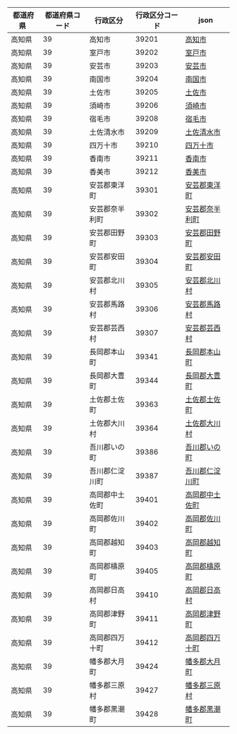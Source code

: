 |  都道府県  | 都道府県コード | 行政区分 | 行政区分コード | json |
|-----------|--------------|--------- |--------------|------|
| 高知県 | 39 | 高知市 | 39201 | [高知市](/geojson/39/39201.json) |
| 高知県 | 39 | 室戸市 | 39202 | [室戸市](/geojson/39/39202.json) |
| 高知県 | 39 | 安芸市 | 39203 | [安芸市](/geojson/39/39203.json) |
| 高知県 | 39 | 南国市 | 39204 | [南国市](/geojson/39/39204.json) |
| 高知県 | 39 | 土佐市 | 39205 | [土佐市](/geojson/39/39205.json) |
| 高知県 | 39 | 須崎市 | 39206 | [須崎市](/geojson/39/39206.json) |
| 高知県 | 39 | 宿毛市 | 39208 | [宿毛市](/geojson/39/39208.json) |
| 高知県 | 39 | 土佐清水市 | 39209 | [土佐清水市](/geojson/39/39209.json) |
| 高知県 | 39 | 四万十市 | 39210 | [四万十市](/geojson/39/39210.json) |
| 高知県 | 39 | 香南市 | 39211 | [香南市](/geojson/39/39211.json) |
| 高知県 | 39 | 香美市 | 39212 | [香美市](/geojson/39/39212.json) |
| 高知県 | 39 | 安芸郡東洋町 | 39301 | [安芸郡東洋町](/geojson/39/39301.json) |
| 高知県 | 39 | 安芸郡奈半利町 | 39302 | [安芸郡奈半利町](/geojson/39/39302.json) |
| 高知県 | 39 | 安芸郡田野町 | 39303 | [安芸郡田野町](/geojson/39/39303.json) |
| 高知県 | 39 | 安芸郡安田町 | 39304 | [安芸郡安田町](/geojson/39/39304.json) |
| 高知県 | 39 | 安芸郡北川村 | 39305 | [安芸郡北川村](/geojson/39/39305.json) |
| 高知県 | 39 | 安芸郡馬路村 | 39306 | [安芸郡馬路村](/geojson/39/39306.json) |
| 高知県 | 39 | 安芸郡芸西村 | 39307 | [安芸郡芸西村](/geojson/39/39307.json) |
| 高知県 | 39 | 長岡郡本山町 | 39341 | [長岡郡本山町](/geojson/39/39341.json) |
| 高知県 | 39 | 長岡郡大豊町 | 39344 | [長岡郡大豊町](/geojson/39/39344.json) |
| 高知県 | 39 | 土佐郡土佐町 | 39363 | [土佐郡土佐町](/geojson/39/39363.json) |
| 高知県 | 39 | 土佐郡大川村 | 39364 | [土佐郡大川村](/geojson/39/39364.json) |
| 高知県 | 39 | 吾川郡いの町 | 39386 | [吾川郡いの町](/geojson/39/39386.json) |
| 高知県 | 39 | 吾川郡仁淀川町 | 39387 | [吾川郡仁淀川町](/geojson/39/39387.json) |
| 高知県 | 39 | 高岡郡中土佐町 | 39401 | [高岡郡中土佐町](/geojson/39/39401.json) |
| 高知県 | 39 | 高岡郡佐川町 | 39402 | [高岡郡佐川町](/geojson/39/39402.json) |
| 高知県 | 39 | 高岡郡越知町 | 39403 | [高岡郡越知町](/geojson/39/39403.json) |
| 高知県 | 39 | 高岡郡檮原町 | 39405 | [高岡郡檮原町](/geojson/39/39405.json) |
| 高知県 | 39 | 高岡郡日高村 | 39410 | [高岡郡日高村](/geojson/39/39410.json) |
| 高知県 | 39 | 高岡郡津野町 | 39411 | [高岡郡津野町](/geojson/39/39411.json) |
| 高知県 | 39 | 高岡郡四万十町 | 39412 | [高岡郡四万十町](/geojson/39/39412.json) |
| 高知県 | 39 | 幡多郡大月町 | 39424 | [幡多郡大月町](/geojson/39/39424.json) |
| 高知県 | 39 | 幡多郡三原村 | 39427 | [幡多郡三原村](/geojson/39/39427.json) |
| 高知県 | 39 | 幡多郡黒潮町 | 39428 | [幡多郡黒潮町](/geojson/39/39428.json) |
